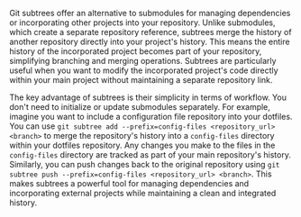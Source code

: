Git subtrees offer an alternative to submodules for managing dependencies or incorporating other projects into your repository. Unlike submodules, which create a separate repository reference, subtrees merge the history of another repository directly into your project's history. This means the entire history of the incorporated project becomes part of your repository, simplifying branching and merging operations. Subtrees are particularly useful when you want to modify the incorporated project's code directly within your main project without maintaining a separate repository link.

The key advantage of subtrees is their simplicity in terms of workflow. You don't need to initialize or update submodules separately. For example, imagine you want to include a configuration file repository into your dotfiles. You can use `git subtree add --prefix=config-files <repository_url> <branch>` to merge the repository's history into a `config-files` directory within your dotfiles repository. Any changes you make to the files in the `config-files` directory are tracked as part of your main repository's history. Similarly, you can push changes back to the original repository using `git subtree push --prefix=config-files <repository_url> <branch>`. This makes subtrees a powerful tool for managing dependencies and incorporating external projects while maintaining a clean and integrated history.